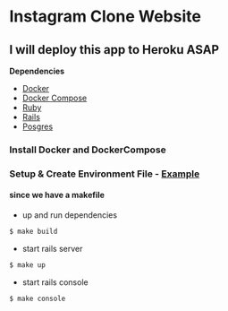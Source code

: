 # Instagram Clone Website

## I will deploy this app to Heroku ASAP

**Dependencies**

- [Docker](https://www.docker.com/)
- [Docker Compose](https://docs.docker.com/compose/install/)
- [Ruby](https://github.com/ruby/ruby)
- [Rails](https://github.com/rails/rails)
- [Posgres](https://www.postgresql.org/about/news/postgresql-13-released-2077/)

### Install Docker and DockerCompose

### Setup & Create Environment File - [Example](https://i.imgur.com/jB1TSvt.png)

#### since we have a makefile

- up and run dependencies
```sh
$ make build
```

- start rails server
```sh
$ make up
```

- start rails console
```sh
$ make console
```
